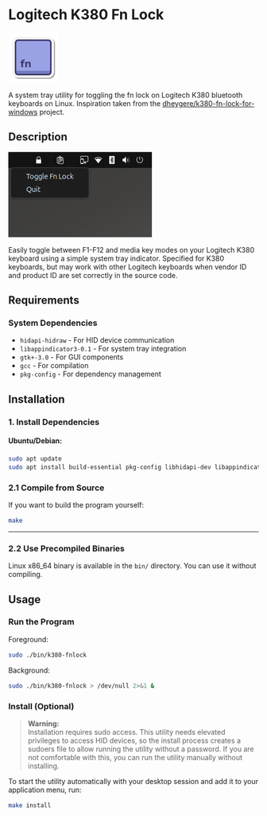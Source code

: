 # Logitech K380 Fn Lock

<img src="assets/icon.png" alt="K380 Fn Lock Icon">

A system tray utility for toggling the fn lock on Logitech K380 bluetooth keyboards on Linux. Inspiration taken from the [dheygere/k380-fn-lock-for-windows](https://github.com/dheygere/k380-fn-lock-for-windows) project.

## Description

<img src="assets/screenshot.png" alt="K380 Fn Lock Screenshot">


Easily toggle between F1-F12 and media key modes on your Logitech K380 keyboard using a simple system tray indicator. Specified for K380 keyboards, but may work with other Logitech keyboards when vendor ID and product ID are set correctly in the source code.

## Requirements

### System Dependencies

- `hidapi-hidraw` - For HID device communication
- `libappindicator3-0.1` - For system tray integration
- `gtk+-3.0` - For GUI components
- `gcc` - For compilation
- `pkg-config` - For dependency management

## Installation

### 1. Install Dependencies

#### Ubuntu/Debian:
```bash
sudo apt update
sudo apt install build-essential pkg-config libhidapi-dev libappindicator3-dev libgtk-3-dev
```

### 2.1 Compile from Source

If you want to build the program yourself:

```bash
make
```

---

### 2.2 Use Precompiled Binaries

Linux x86_64 binary is available in the `bin/` directory. You can use it without compiling.

## Usage

### Run the Program

Foreground:
```bash
sudo ./bin/k380-fnlock
```

Background:
```bash
sudo ./bin/k380-fnlock > /dev/null 2>&1 &
```

### Install (Optional)

> **Warning:**  
> Installation requires sudo access. This utility needs elevated privileges to access HID devices, so the install process creates a sudoers file to allow running the utility without a password. If you are not comfortable with this, you can run the utility manually without installing.

To start the utility automatically with your desktop session and add it to your application menu, run:

```bash
make install
```